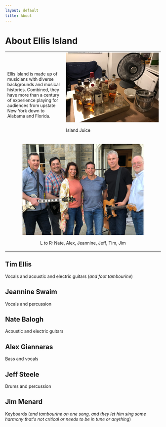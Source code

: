 ```yaml
---
layout: default
title: About
---
```


# About Ellis Island

<table>
  <tr>
    <td>
      Ellis Island is made up of musicians with diverse backgrounds and
      musical histories. Combined, they have more than a century of
      experience playing for audiences from upstate New York down to Alabama
      and Florida.
    </td>
    <td width="300">
      <img src="images/bourbon_tray.jpeg" width="300"/>
      <p>Island Juice</p>
    </td>
  </tr>
  <tr>
    <td colspan="2" style="text-align: center;">
      <br/>
      <img src="images/band_2019_09_09.jpg" width="80%"/>
      <p>L to R: Nate, Alex, Jeannine, Jeff, Tim, Jim</p>
    </td>
  </tr>
</table>

## Tim Ellis

Vocals and acoustic and electric guitars (*and foot tambourine*)

## Jeannine Swaim

Vocals and percussion

## Nate Balogh

Acoustic and electric guitars

## Alex Giannaras

Bass and vocals

## Jeff Steele

Drums and percussion

## Jim Menard

Keyboards (*and tambourine on one song, and they let him sing some harmony
that's not critical or needs to be in tune or anything*)
